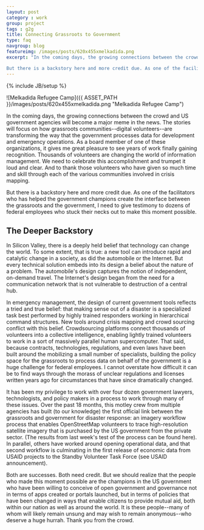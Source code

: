 ```yaml
---
layout: post
category : work
group: project
tags : g2g
title: Connecting Grassroots to Government
type: faq
navgroup: blog
featureimg: /images/posts/620x455xmelkadida.png
excerpt: "In the coming days, the growing connections between the crowd and US government agencies will become a major meme in the news. The stories will focus on how grassroots communities--digital volunteers--are transforming the way that the government processes data for development and emergency operations. As a board member of one of these organizations, it gives me great pleasure to see years of work finally gaining recognition. Thousands of volunteers are changing the world of information management. We need to celebrate this accomplishment and trumpet it loud and clear. And to thank those volunteers who have given so much time and skill through each of the various communities involved in crisis mapping.

But there is a backstory here and more credit due. As one of the facilitators who has helped the government champions create the interface between the grassroots and the government, I need to give testimony to dozens of federal employees who stuck their necks out to make this moment possible."
---
```

{% include JB/setup %}

![Melkadida Refugee Camp]({{ ASSET_PATH }}/images/posts/620x455xmelkadida.png "Melkadida Refugee Camp")

In the coming days, the growing connections between the crowd and US government agencies will become a major meme in the news. The stories will focus on how grassroots communities--digital volunteers--are transforming the way that the government processes data for development and emergency operations. As a board member of one of these organizations, it gives me great pleasure to see years of work finally gaining recognition. Thousands of volunteers are changing the world of information management. We need to celebrate this accomplishment and trumpet it loud and clear. And to thank those volunteers who have given so much time and skill through each of the various communities involved in crisis mapping.

But there is a backstory here and more credit due. As one of the facilitators who has helped the government champions create the interface between the grassroots and the government, I need to give testimony to dozens of federal employees who stuck their necks out to make this moment possible.

## The Deeper Backstory

In Silicon Valley, there is a deeply held belief that technology can change the world. To some extent, that is true: a new tool can introduce rapid and catalytic change in a society, as did the automobile or the Internet. But every technical solution embeds into its design a belief about the nature of a problem. The automobile's design captures the notion of independent, on-demand travel. The Internet's design began from the need for a communication network that is not vulnerable to destruction of a central hub.

In emergency management, the design of current government tools reflects a tried and true belief: that making sense out of a disaster is a specialized task best performed by highly trained responders working in hierarchical command structures. New tools around crisis mapping and crowd sourcing conflict with this belief. Crowdsourcing platforms connect thousands of volunteers into a collective intelligence, enabling lightly trained volunteers to work in a sort of massively parallel human supercomputer. That said, because contracts, technologies, regulations, and even laws have been built around the mobilizing a small number of specialists, building the policy space for the grassroots to process data on behalf of the government is a huge challenge for federal employees. I cannot overstate how difficult it can be to find ways through the morass of unclear regulations and licenses written years ago for circumstances that have since dramatically changed.

It has been my privilege to work with over four dozen government lawyers, technologists, and policy makers in a process to work through many of these issues. Over the past 18 months, this motley crew from multiple agencies has built (to our knowledge) the first official link between the grassroots and government for disaster response: an imagery workflow process that enables OpenStreetMap volunteers to trace high-resolution satellite imagery that is purchased by the US government from the private sector. (The results from last week's test of the process can be found here). In parallel, others have worked around opening operational data, and that second workflow is culminating in the first release of economic data from USAID projects to the Standby Volunteer Task Force (see USAID announcement).

Both are successes. Both need credit. But we should realize that the people who made this moment possible are the champions in the US government who have been willing to conceive of open government and governance not in terms of apps created or portals launched, but in terms of policies that have been changed in ways that enable citizens to provide mutual aid, both within our nation as well as around the world. It is these people--many of whom will likely remain unsung and may wish to remain anonymous--who deserve a huge hurrah. Thank you from the crowd.